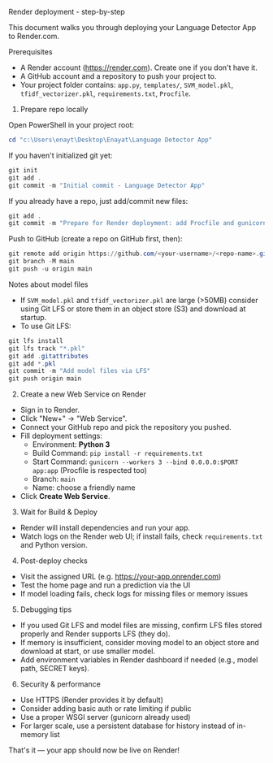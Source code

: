 Render deployment - step-by-step

This document walks you through deploying your Language Detector App to Render.com.

Prerequisites
- A Render account (https://render.com). Create one if you don't have it.
- A GitHub account and a repository to push your project to.
- Your project folder contains: `app.py`, `templates/`, `SVM_model.pkl`, `tfidf_vectorizer.pkl`, `requirements.txt`, `Procfile`.

1) Prepare repo locally

Open PowerShell in your project root:

```powershell
cd "c:\Users\enayt\Desktop\Enayat\Language Detector App"
```

If you haven't initialized git yet:

```powershell
git init
git add .
git commit -m "Initial commit - Language Detector App"
```

If you already have a repo, just add/commit new files:

```powershell
git add .
git commit -m "Prepare for Render deployment: add Procfile and gunicorn"
```

Push to GitHub (create a repo on GitHub first, then):

```powershell
git remote add origin https://github.com/<your-username>/<repo-name>.git
git branch -M main
git push -u origin main
```

Notes about model files
- If `SVM_model.pkl` and `tfidf_vectorizer.pkl` are large (>50MB) consider using Git LFS or store them in an object store (S3) and download at startup.
- To use Git LFS:

```powershell
git lfs install
git lfs track "*.pkl"
git add .gitattributes
git add *.pkl
git commit -m "Add model files via LFS"
git push origin main
```

2) Create a new Web Service on Render

- Sign in to Render.
- Click "New+" → "Web Service".
- Connect your GitHub repo and pick the repository you pushed.
- Fill deployment settings:
  - Environment: **Python 3**
  - Build Command: `pip install -r requirements.txt`
  - Start Command: `gunicorn --workers 3 --bind 0.0.0.0:$PORT app:app` (Procfile is respected too)
  - Branch: `main`
  - Name: choose a friendly name
- Click **Create Web Service**.

3) Wait for Build & Deploy
- Render will install dependencies and run your app.
- Watch logs on the Render web UI; if install fails, check `requirements.txt` and Python version.

4) Post-deploy checks
- Visit the assigned URL (e.g. https://your-app.onrender.com)
- Test the home page and run a prediction via the UI
- If model loading fails, check logs for missing files or memory issues

5) Debugging tips
- If you used Git LFS and model files are missing, confirm LFS files stored properly and Render supports LFS (they do).
- If memory is insufficient, consider moving model to an object store and download at start, or use smaller model.
- Add environment variables in Render dashboard if needed (e.g., model path, SECRET keys).

6) Security & performance
- Use HTTPS (Render provides it by default)
- Consider adding basic auth or rate limiting if public
- Use a proper WSGI server (gunicorn already used)
- For larger scale, use a persistent database for history instead of in-memory list

That's it — your app should now be live on Render!
